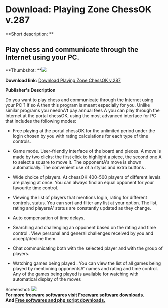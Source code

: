 # Download: Playing Zone ChessOK v.287

**Short description: **

## Play chess and communicate through the Internet using your PC.

  
**Thumbshot: **![](http://www.freewarefiles.com/screenshot/chessok_md.gif)   
  
**Download link:** [Download Playing Zone ChessOK v.287](http://freesoftwares.boysofts.com/Playing-Zone-ChessOK-V_program_21164.html)  
  

**Publisher's Description**  
  

Do you want to play chess and communicate through the Internet using your PC ?
If so A then this program is meant especially for you. Unlike similar programs
you neednA't pay annual fees A you can play through the Internet at the portal
chessOK, using the most advanced interface for PC that includes the following
modes:

  * Free playing at the portal chessOK for the unlimited period under the login chosen by you with rating calculations for each type of time controls.   

  * Game mode. User-friendly interface of the board and pieces. A move is made by two clicks: the first click to highlight a piece, the second one A to select a square to move it. The opponentA's move is shown automatically. The convenient use of a stylus and extra buttons .   

  * Wide choice of players. At chessOK 400-500 players of different levels are playing at once. You can always find an equal opponent for your favourite time control.   

  * Viewing the list of players that mentions login, rating for different controls, status. You can sort and filter any list at your option. The list, rating and playersA' status are constantly updated as they change.   

  * Auto compensation of time delays.   

  * Searching and challenging an opponent based on the rating and time control . View personal and general challenges received by you and accept/decline them.   

  * Chat communicating both with the selected player and with the group of players.  

  * Watching games being played . You can view the list of all games being played by mentioning opponentsA' names and rating and time control. Any of the games being played is available for watching with automatical display of the moves 

  
  
Screenshot: ![](http://www.freewarefiles.com/screenshot/chessok.gif)  
**For more freeware softwares visit [Freeware software downloads.](http://freesoftwares.boysofts.com/)**   
**And [Free softwares and php script downloads.](http://www.boysofts.com/)**

